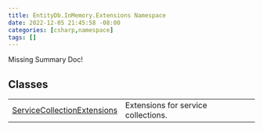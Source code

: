 ```yaml
---
title: EntityDb.InMemory.Extensions Namespace
date: 2022-12-05 21:45:58 -08:00
categories: [csharp,namespace]
tags: []
---
```


Missing Summary Doc!
## Classes
<table><tr><td><a href='/posts/csharp.class.entitydb.inmemory.extensions.servicecollectionextensions/'>ServiceCollectionExtensions</a></td><td>
Extensions for service collections.
</td></tr></table>
